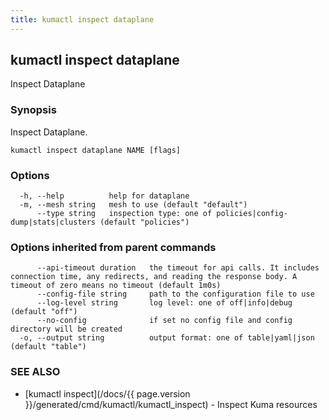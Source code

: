 ```yaml
---
title: kumactl inspect dataplane
---
```

## kumactl inspect dataplane

Inspect Dataplane

### Synopsis

Inspect Dataplane.

```
kumactl inspect dataplane NAME [flags]
```

### Options

```
  -h, --help          help for dataplane
  -m, --mesh string   mesh to use (default "default")
      --type string   inspection type: one of policies|config-dump|stats|clusters (default "policies")
```

### Options inherited from parent commands

```
      --api-timeout duration   the timeout for api calls. It includes connection time, any redirects, and reading the response body. A timeout of zero means no timeout (default 1m0s)
      --config-file string     path to the configuration file to use
      --log-level string       log level: one of off|info|debug (default "off")
      --no-config              if set no config file and config directory will be created
  -o, --output string          output format: one of table|yaml|json (default "table")
```

### SEE ALSO

* [kumactl inspect](/docs/{{ page.version }}/generated/cmd/kumactl/kumactl_inspect)	 - Inspect Kuma resources

